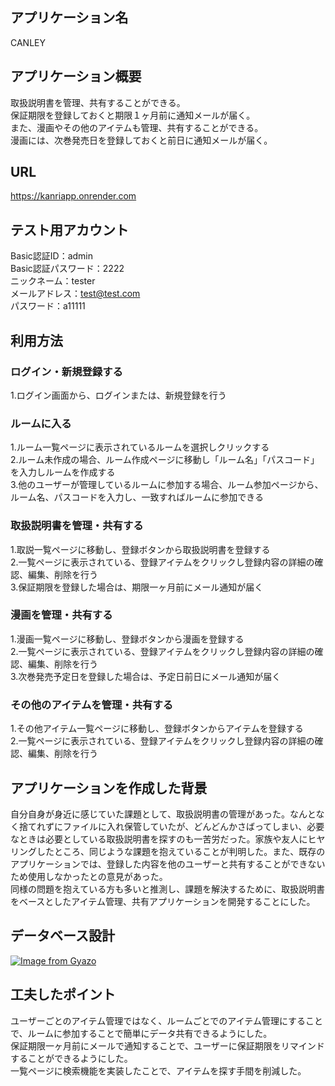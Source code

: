 ## アプリケーション名
CANLEY

## アプリケーション概要
取扱説明書を管理、共有することができる。  
保証期限を登録しておくと期限１ヶ月前に通知メールが届く。  
また、漫画やその他のアイテムも管理、共有することができる。  
漫画には、次巻発売日を登録しておくと前日に通知メールが届く。

## URL
https://kanriapp.onrender.com

## テスト用アカウント
Basic認証ID：admin  
Basic認証パスワード：2222  
ニックネーム：tester  
メールアドレス：test@test.com  
パスワード：a11111  

## 利用方法

### ログイン・新規登録する
1.ログイン画面から、ログインまたは、新規登録を行う  

### ルームに入る
1.ルーム一覧ページに表示されているルームを選択しクリックする  
2.ルーム未作成の場合、ルーム作成ページに移動し「ルーム名」「パスコード」を入力しルームを作成する  
3.他のユーザーが管理しているルームに参加する場合、ルーム参加ページから、ルーム名、パスコードを入力し、一致すればルームに参加できる

### 取扱説明書を管理・共有する
1.取説一覧ページに移動し、登録ボタンから取扱説明書を登録する  
2.一覧ページに表示されている、登録アイテムをクリックし登録内容の詳細の確認、編集、削除を行う  
3.保証期限を登録した場合は、期限一ヶ月前にメール通知が届く

### 漫画を管理・共有する
1.漫画一覧ページに移動し、登録ボタンから漫画を登録する  
2.一覧ページに表示されている、登録アイテムをクリックし登録内容の詳細の確認、編集、削除を行う  
3.次巻発売予定日を登録した場合は、予定日前日にメール通知が届く

### その他のアイテムを管理・共有する
1.その他アイテム一覧ページに移動し、登録ボタンからアイテムを登録する  
2.一覧ページに表示されている、登録アイテムをクリックし登録内容の詳細の確認、編集、削除を行う  



## アプリケーションを作成した背景
自分自身が身近に感じていた課題として、取扱説明書の管理があった。なんとなく捨てれずにファイルに入れ保管していたが、どんどんかさばってしまい、必要なときは必要としている取扱説明書を探すのも一苦労だった。家族や友人にヒヤリングしたところ、同じような課題を抱えていることが判明した。また、既存のアプリケーションでは、登録した内容を他のユーザーと共有することができないため使用しなかったとの意見があった。  
同様の問題を抱えている方も多いと推測し、課題を解決するために、取扱説明書をベースとしたアイテム管理、共有アプリケーションを開発することにした。



## データベース設計
[![Image from Gyazo](https://i.gyazo.com/1178c8c1b5353f8ebb60ea25ac001836.png)](https://gyazo.com/1178c8c1b5353f8ebb60ea25ac001836)



## 工夫したポイント
ユーザーごとのアイテム管理ではなく、ルームごとでのアイテム管理にすることで、ルームに参加することで簡単にデータ共有できるようにした。  
保証期限一ヶ月前にメールで通知することで、ユーザーに保証期限をリマインドすることができるようにした。  
一覧ページに検索機能を実装したことで、アイテムを探す手間を削減した。

